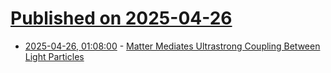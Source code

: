 # [Published on 2025-04-26](index.md)

* [2025-04-26, 01:08:00](https://soylentnews.org/article.pl?sid=25/04/25/035210&from=rss) - [Matter Mediates Ultrastrong Coupling Between Light Particles](https://soylentnews.org/article.pl?sid=25/04/25/035210&from=rss)

